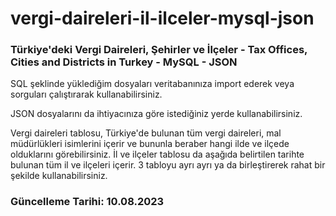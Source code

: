 # vergi-daireleri-il-ilceler-mysql-json
### Türkiye'deki Vergi Daireleri, Şehirler ve İlçeler - Tax Offices, Cities and Districts in Turkey - MySQL - JSON


SQL şeklinde yüklediğim dosyaları veritabanınıza import ederek veya sorguları çalıştırarak kullanabilirsiniz.

JSON dosyalarını da ihtiyacınıza göre istediğiniz yerde kullanabilirsiniz.

Vergi daireleri tablosu, Türkiye'de bulunan tüm vergi daireleri, mal müdürlükleri isimlerini içerir ve bununla beraber hangi ilde ve ilçede olduklarını görebilirsiniz.
İl ve ilçeler tablosu da aşağıda belirtilen tarihte bulunan tüm il ve ilçeleri içerir. 3 tabloyu ayrı ayrı ya da birleştirerek rahat bir şekilde kullanabilirsiniz.




### Güncelleme Tarihi: 10.08.2023
